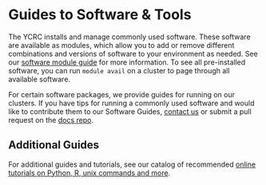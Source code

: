 # Guides to Software & Tools

The YCRC installs and manage commonly used software. These software are available as modules, which allow you to add or remove different combinations and versions of software to your environment as needed. See our [software module guide](/applications/modules) for more information. To see all pre-installed software, you can run `module avail` on a cluster to page through all available software.

For certain software packages, we provide guides for running on our clusters. If you have tips for running a commonly used software and would like to contribute them to our Software Guides, [contact us](/#get-help) or submit a pull request on the [docs repo](https://github.com/ycrc/ycrc.github.io/tree/src/).

## Additional Guides

For additional guides and tutorials, see our catalog of recommended [online tutorials on Python, R, unix commands and more](/resources/online-tutorials).
